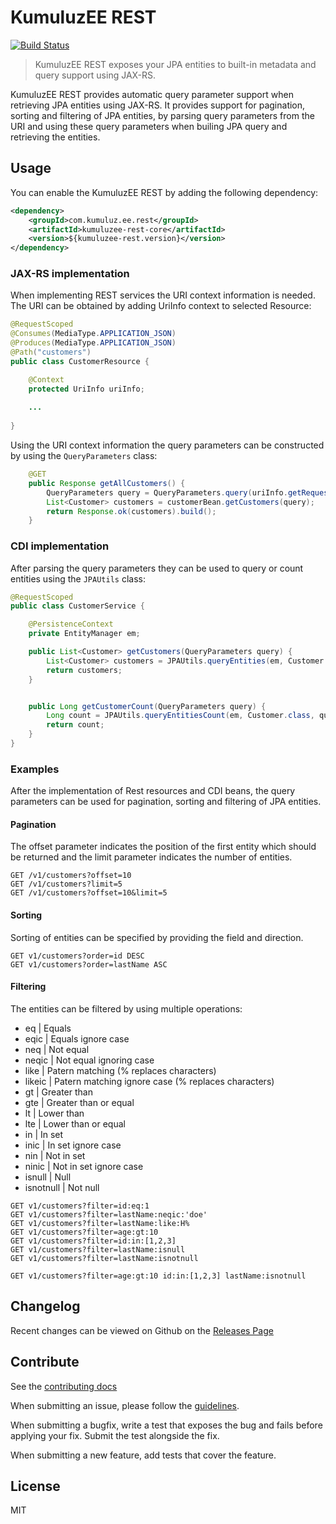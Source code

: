 # KumuluzEE REST
[![Build Status](https://img.shields.io/travis/kumuluz/kumuluzee-rest/master.svg?style=flat)](https://travis-ci.org/kumuluz/kumuluzee-rest)

> KumuluzEE REST exposes your JPA entities to built-in metadata and query support using JAX-RS.

KumuluzEE REST provides automatic query parameter support when retrieving JPA entities using JAX-RS. It provides support for pagination, sorting and filtering of JPA entities, by parsing query parameters from the URI and using these query parameters when builing JPA query and retrieving the entities. 

## Usage

You can enable the KumuluzEE REST by adding the following dependency:
```xml
<dependency>
    <groupId>com.kumuluz.ee.rest</groupId>
    <artifactId>kumuluzee-rest-core</artifactId>
    <version>${kumuluzee-rest.version}</version>
</dependency>
```

### JAX-RS implementation

When implementing REST services the URI context information is needed. The URI can be obtained by adding UriInfo context to selected Resource:

```java
@RequestScoped
@Consumes(MediaType.APPLICATION_JSON)
@Produces(MediaType.APPLICATION_JSON)
@Path("customers")
public class CustomerResource {

    @Context
    protected UriInfo uriInfo;
    
    ...
    
}
```

Using the URI context information the query parameters can be constructed by using the `QueryParameters` class:

```java
    @GET
    public Response getAllCustomers() {
        QueryParameters query = QueryParameters.query(uriInfo.getRequestUri().getQuery()).build();
        List<Customer> customers = customerBean.getCustomers(query);
        return Response.ok(customers).build();
    }

```

### CDI implementation

After parsing the query parameters they can be used to query or count entities using the `JPAUtils` class:


```java
@RequestScoped
public class CustomerService {

    @PersistenceContext
    private EntityManager em;

    public List<Customer> getCustomers(QueryParameters query) {
        List<Customer> customers = JPAUtils.queryEntities(em, Customer.class, query);
        return customers;
    }


    public Long getCustomerCount(QueryParameters query) {
        Long count = JPAUtils.queryEntitiesCount(em, Customer.class, query);
        return count;
    }
}
```

### Examples

After the implementation of Rest resources and CDI beans, the query parameters can be used for pagination, sorting and filtering of JPA entities.

#### Pagination

The offset parameter indicates the position of the first entity which should be returned and the limit parameter indicates the number of entities.

```
GET /v1/customers?offset=10
GET /v1/customers?limit=5
GET /v1/customers?offset=10&limit=5
```

#### Sorting

Sorting of entities can be specified by providing the field and direction.

```
GET v1/customers?order=id DESC
GET v1/customers?order=lastName ASC
```

#### Filtering

The entities can be filtered by using multiple operations:

* eq | Equals
* eqic | Equals ignore case
* neq | Not equal
* neqic | Not equal ignoring case
* like | Patern matching (% replaces characters)
* likeic | Patern matching ignore case (% replaces characters)
* gt | Greater than
* gte | Greater than or equal
* lt | Lower than
* lte | Lower than or equal
* in | In set
* inic | In set ignore case
* nin | Not in set
* ninic | Not in set ignore case
* isnull | Null
* isnotnull | Not null

```
GET v1/customers?filter=id:eq:1
GET v1/customers?filter=lastName:neqic:'doe'
GET v1/customers?filter=lastName:like:H%
GET v1/customers?filter=age:gt:10
GET v1/customers?filter=id:in:[1,2,3]
GET v1/customers?filter=lastName:isnull
GET v1/customers?filter=lastName:isnotnull

GET v1/customers?filter=age:gt:10 id:in:[1,2,3] lastName:isnotnull
```

## Changelog

Recent changes can be viewed on Github on the [Releases Page](https://github.com/kumuluz/kumuluzee-rest/releases)

## Contribute

See the [contributing docs](https://github.com/kumuluz/kumuluzee-rest/blob/master/CONTRIBUTING.md)

When submitting an issue, please follow the 
[guidelines](https://github.com/kumuluz/kumuluzee-rest/blob/master/CONTRIBUTING.md#bugs).

When submitting a bugfix, write a test that exposes the bug and fails before applying your fix. Submit the test 
alongside the fix.

When submitting a new feature, add tests that cover the feature.

## License

MIT

